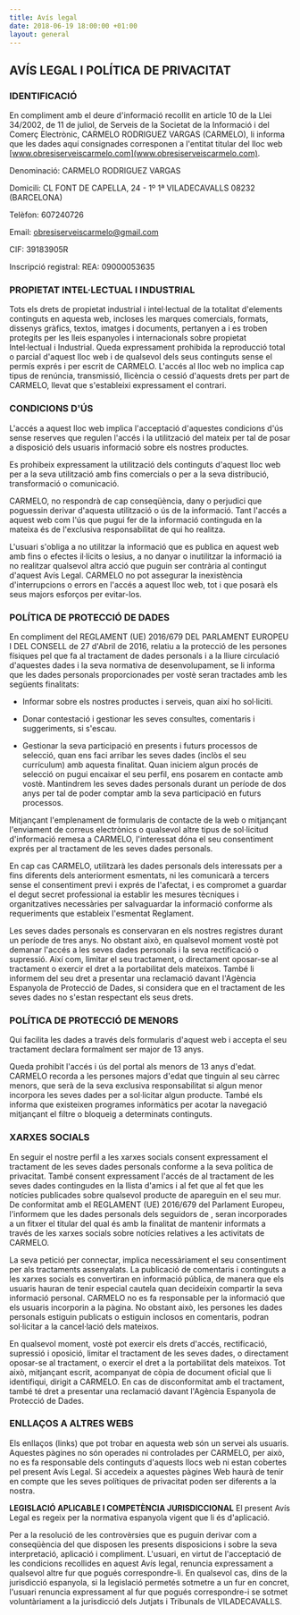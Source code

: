 ```yaml
---
title: Avís legal
date: 2018-06-19 18:00:00 +01:00
layout: general
---
```


## AVÍS LEGAL I POLÍTICA DE PRIVACITAT
### IDENTIFICACIÓ

En compliment amb el deure d'informació recollit en article 10 de la Llei 34/2002, de 11 de juliol, de Serveis de la Societat
de la Informació i del Comerç Electrònic, CARMELO RODRIGUEZ VARGAS (CARMELO), li informa que les dades aquí consignades
corresponen a l'entitat titular del lloc web [www.obresiserveiscarmelo.com](www.obresiserveiscarmelo.com).

Denominació: CARMELO RODRIGUEZ VARGAS

Domicili: CL FONT DE CAPELLA, 24 - 1º 1ª VILADECAVALLS 08232 (BARCELONA)

Telèfon: 607240726

Email: obresiserveiscarmelo@gmail.com

CIF: 39183905R

Inscripció registral: REA: 09000053635

### PROPIETAT INTEL·LECTUAL I INDUSTRIAL

Tots els drets de propietat industrial i intel·lectual de la totalitat d'elements continguts en aquesta web, incloses les marques
comercials, formats, dissenys gràfics, textos, imatges i documents, pertanyen a i es troben protegits per les lleis
espanyoles i internacionals sobre propietat Intel·lectual i Industrial. Queda expressament prohibida la reproducció total o
parcial d'aquest lloc web i de qualsevol dels seus continguts sense el permís exprés i per escrit de CARMELO.
L'accés al lloc web no implica cap tipus de renúncia, transmissió, llicència o cessió d'aquests drets per part de CARMELO, llevat que
s'estableixi expressament el contrari.

### CONDICIONS D'ÚS

L'accés a aquest lloc web implica l'acceptació d'aquestes condicions d'ús sense reserves que regulen l'accés i la utilització
del mateix per tal de posar a disposició dels usuaris informació sobre els nostres productes.

Es prohibeix expressament la utilització dels continguts d'aquest lloc web per a la seva utilització amb fins comercials o per
a la seva distribució, transformació o comunicació.

CARMELO, no respondrà de cap conseqüència, dany o perjudici que poguessin derivar d'aquesta utilització o ús de la informació.
Tant l'accés a aquest web com l'ús que pugui fer de la informació continguda en la mateixa és de l'exclusiva responsabilitat
de qui ho realitza.

L'usuari s'obliga a no utilitzar la informació que es publica en aquest web amb fins o efectes il·lícits o lesius, a no danyar o
inutilitzar la informació ia no realitzar qualsevol altra acció que puguin ser contrària al contingut d'aquest Avís Legal.
CARMELO no pot assegurar la inexistència d'interrupcions o errors en l'accés a aquest lloc web, tot i que posarà els seus majors
esforços per evitar-los.

### POLÍTICA DE PROTECCIÓ DE DADES

En compliment del REGLAMENT (UE) 2016/679 DEL PARLAMENT EUROPEU I DEL CONSELL de 27 d'Abril de 2016,
relatiu a la protecció de les persones físiques pel que fa al tractament de dades personals i a la lliure circulació d'aquestes
dades i la seva normativa de desenvolupament, se li informa que les dades personals proporcionades per vostè seran
tractades amb les següents finalitats:

- Informar sobre els nostres productes i serveis, quan així ho sol·liciti.

- Donar contestació i gestionar les seves consultes, comentaris i suggeriments, si s'escau.

- Gestionar la seva participació en presents i futurs processos de selecció, quan ens faci arribar les seves dades (inclòs el
seu currículum) amb aquesta finalitat. Quan iniciem algun procés de selecció on pugui encaixar el seu perfil, ens posarem
en contacte amb vostè. Mantindrem les seves dades personals durant un període de dos anys per tal de poder comptar
amb la seva participació en futurs processos.

Mitjançant l'emplenament de formularis de contacte de la web o mitjançant l'enviament de correus electrònics o qualsevol
altre tipus de sol·licitud d'informació remesa a CARMELO, l'interessat dóna el seu consentiment exprés per al tractament de les seves
dades personals.

En cap cas CARMELO, utilitzarà les dades personals dels interessats per a fins diferents dels anteriorment esmentats, ni les
comunicarà a tercers sense el consentiment previ i exprés de l'afectat, i es compromet a guardar el degut secret
professional ia establir les mesures tècniques i organitzatives necessàries per salvaguardar la informació conforme als
requeriments que estableix l'esmentat Reglament.

Les seves dades personals es conservaran en els nostres registres durant un període de tres anys. No obstant això, en
qualsevol moment vostè pot demanar l'accés a les seves dades personals i la seva rectificació o supressió. Així com,
limitar el seu tractament, o directament oposar-se al tractament o exercir el dret a la portabilitat dels mateixos.
També li informem del seu dret a presentar una reclamació davant l'Agència Espanyola de Protecció de Dades, si
considera que en el tractament de les seves dades no s'estan respectant els seus drets.

### POLÍTICA DE PROTECCIÓ DE MENORS

Qui facilita les dades a través dels formularis d'aquest web i accepta el seu tractament declara formalment ser major de 13
anys.

Queda prohibit l'accés i ús del portal als menors de 13 anys d'edat.
CARMELO recorda a les persones majors d'edat que tinguin al seu càrrec menors, que serà de la seva exclusiva responsabilitat si
algun menor incorpora les seves dades per a sol·licitar algun producte.
També els informa que existeixen programes informàtics per acotar la navegació mitjançant el filtre o bloqueig a
determinats continguts.

### XARXES SOCIALS

En seguir el nostre perfil a les xarxes socials consent expressament el tractament de les seves dades personals conforme
a la seva política de privacitat. També consent expressament l'accés de al tractament de les seves dades contingudes en
la llista d'amics i al fet que al fet que les notícies publicades sobre qualsevol producte de apareguin en el seu mur.
De conformitat amb el REGLAMENT (UE) 2016/679 del Parlament Europeu, l'informem que les dades personals dels
seguidors de , seran incorporades a un fitxer el titular del qual és amb la finalitat de mantenir informats a través de les
xarxes socials sobre notícies relatives a les activitats de CARMELO.

La seva petició per connectar, implica necessàriament el seu consentiment per als tractaments assenyalats.
La publicació de comentaris i continguts a les xarxes socials es convertiran en informació pública, de manera que els
usuaris hauran de tenir especial cautela quan decideixin compartir la seva informació personal. CARMELO no es fa responsable per la
informació que els usuaris incorporin a la pàgina. No obstant això, les persones les dades personals estiguin publicats o
estiguin inclosos en comentaris, podran sol·licitar a la cancel·lació dels mateixos.

En qualsevol moment, vostè pot exercir els drets d'accés, rectificació, supressió i oposició, limitar el tractament de les
seves dades, o directament oposar-se al tractament, o exercir el dret a la portabilitat dels mateixos. Tot això, mitjançant
escrit, acompanyat de còpia de document oficial que li identifiqui, dirigit a CARMELO. En cas de disconformitat amb el tractament,
també té dret a presentar una reclamació davant l'Agència Espanyola de Protecció de Dades.

### ENLLAÇOS A ALTRES WEBS

Els enllaços (links) que pot trobar en aquesta web són un servei als usuaris. Aquestes pàgines no són operades ni
controlades per CARMELO, per això, no es fa responsable dels continguts d'aquests llocs web ni estan cobertes pel present Avís
Legal. Si accedeix a aquestes pàgines Web haurà de tenir en compte que les seves polítiques de privacitat poden ser
diferents a la nostra.

**LEGISLACIÓ APLICABLE I COMPETÈNCIA JURISDICCIONAL** El present Avís Legal es regeix per la normativa
espanyola vigent que li és d'aplicació.

Per a la resolució de les controvèrsies que es puguin derivar com a conseqüència del que disposen les presents
disposicions i sobre la seva interpretació, aplicació i compliment. L'usuari, en virtut de l'acceptació de les condicions
recollides en aquest Avís legal, renuncia expressament a qualsevol altre fur que pogués correspondre-li.
En qualsevol cas, dins de la jurisdicció espanyola, si la legislació permetés sotmetre a un fur en concret, l'usuari renuncia
expressament al fur que pogués correspondre-i se sotmet voluntàriament a la jurisdicció dels Jutjats i Tribunals de
VILADECAVALLS.
